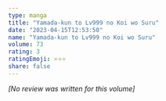 ```yaml
---
type: manga
title: "Yamada-kun to Lv999 no Koi wo Suru"
date: "2023-04-15T12:53:50"
name: "Yamada-kun to Lv999 no Koi wo Suru"
volume: 73
rating: 3
ratingEmoji: ⭐️⭐️⭐️
share: false
---
```


*[No review was written for this volume]*
